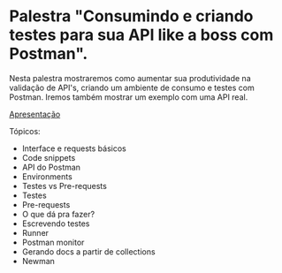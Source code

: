 # Palestra "Consumindo e criando testes para sua API like a boss com Postman".


Nesta palestra mostraremos como aumentar sua produtividade na validação de API's, criando um ambiente de consumo e testes com Postman. Iremos também mostrar um exemplo com uma API real.

[Apresentação](https://github.com/michelpl/palestras/blob/master/Postman-Like-a-Boss/Apresentacao.pdf)

Tópicos: 

- Interface e requests básicos
- Code snippets
- API do Postman
- Environments
- Testes vs Pre-requests
- Testes
- Pre-requests
- O que dá pra fazer?
- Escrevendo testes
- Runner
- Postman monitor
- Gerando docs a partir de collections
- Newman

